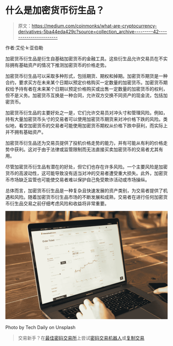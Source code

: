 # 什么是加密货币衍生品？

> 原文：<https://medium.com/coinmonks/what-are-cryptocurrency-derivatives-5ba44eda429c?source=collection_archive---------42----------------------->

作者:艾伦·k·亚伯勒

加密货币衍生品是衍生自基础加密货币的金融工具。这些衍生品允许交易员在不实际拥有基础资产的情况下推测加密货币的价格走势。

加密货币衍生品可以采取多种形式，包括期货、期权和掉期。加密货币期货是一种合约，要求买方在未来某个日期以预定价格购买一定数量的加密货币。加密货币期权给予持有者在未来某个日期以预定价格购买或出售一定数量的加密货币的权利，但不是义务。加密货币互换是一种合同，允许双方交换不同资产的现金流，包括加密货币。

加密货币衍生品的主要好处之一是，它们允许交易员对冲头寸和管理风险。例如，持有大量加密货币头寸的交易者可以使用加密货币期货来对冲价格下跌的风险。类似地，看空加密货币的交易者可能使用加密货币期权从价格下跌中获利，而实际上并不拥有基础资产。

加密货币衍生品还为交易员提供了投机价格走势的能力，并有可能从有利的价格走势中获利。这对于由于法律或监管限制而无法直接买卖加密货币的交易者尤其有用。

尽管加密货币衍生品有潜在的好处，但它们也存在许多风险。一个主要风险是加密货币的高波动性，这可能导致没有适当对冲的交易者遭受重大损失。此外，加密货币市场缺乏监管也可能使交易者难以保护自己免受欺诈活动或市场操纵。

总体而言，加密货币衍生品是一种复杂且快速发展的资产类别，为交易者提供了机遇和风险。随着加密货币衍生品市场的不断发展和成熟，交易者在进行任何加密货币衍生品交易之前仔细考虑风险和收益将非常重要。

![](img/2cd31aa52f45521b54a8e55acacb67ad.png)

Photo by Tech Daily on Unsplash

> 交易新手？在[最佳密码交易所](/coinmonks/crypto-exchange-dd2f9d6f3769)上尝试[密码交易机器人](/coinmonks/crypto-trading-bot-c2ffce8acb2a)或[复制交易](/coinmonks/top-10-crypto-copy-trading-platforms-for-beginners-d0c37c7d698c)